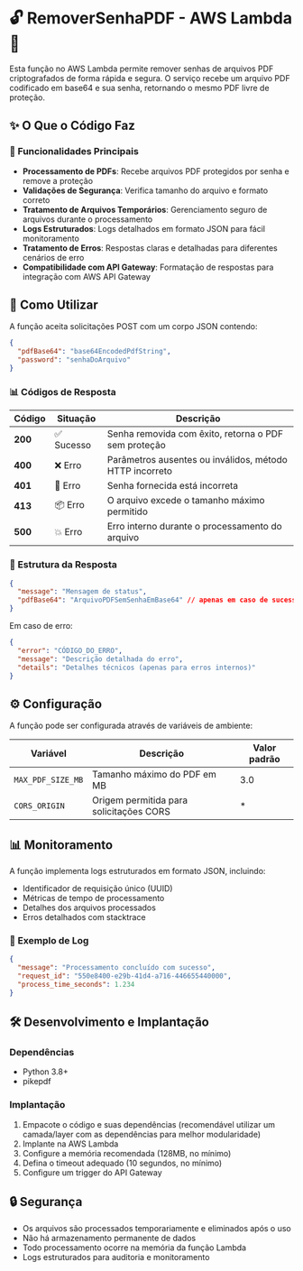 # 🔓 RemoverSenhaPDF - AWS Lambda 📄

Esta função no AWS Lambda permite remover senhas de arquivos PDF criptografados de forma rápida e segura. O serviço recebe um arquivo PDF codificado em base64 e sua senha, retornando o mesmo PDF livre de proteção.

## ✨ O Que o Código Faz

### 🔧 Funcionalidades Principais

* **Processamento de PDFs**: Recebe arquivos PDF protegidos por senha e remove a proteção
* **Validações de Segurança**: Verifica tamanho do arquivo e formato correto
* **Tratamento de Arquivos Temporários**: Gerenciamento seguro de arquivos durante o processamento
* **Logs Estruturados**: Logs detalhados em formato JSON para fácil monitoramento
* **Tratamento de Erros**: Respostas claras e detalhadas para diferentes cenários de erro
* **Compatibilidade com API Gateway**: Formatação de respostas para integração com AWS API Gateway

## 🚀 Como Utilizar

A função aceita solicitações POST com um corpo JSON contendo:

```json
{
  "pdfBase64": "base64EncodedPdfString",
  "password": "senhaDoArquivo"
}
```

### 📊 Códigos de Resposta

| Código | Situação | Descrição |
|--------|----------|-----------|
| **200** | ✅ Sucesso | Senha removida com êxito, retorna o PDF sem proteção |
| **400** | ❌ Erro | Parâmetros ausentes ou inválidos, método HTTP incorreto |
| **401** | 🔑 Erro | Senha fornecida está incorreta |
| **413** | 📦 Erro | O arquivo excede o tamanho máximo permitido |
| **500** | 💥 Erro | Erro interno durante o processamento do arquivo |

### 🧰 Estrutura da Resposta

```json
{
  "message": "Mensagem de status",
  "pdfBase64": "ArquivoPDFSemSenhaEmBase64" // apenas em caso de sucesso
}
```

Em caso de erro:

```json
{
  "error": "CÓDIGO_DO_ERRO",
  "message": "Descrição detalhada do erro",
  "details": "Detalhes técnicos (apenas para erros internos)"
}
```

## ⚙️ Configuração

A função pode ser configurada através de variáveis de ambiente:

| Variável | Descrição | Valor padrão |
|----------|-----------|--------------|
| `MAX_PDF_SIZE_MB` | Tamanho máximo do PDF em MB | 3.0 |
| `CORS_ORIGIN` | Origem permitida para solicitações CORS | * |

## 📊 Monitoramento

A função implementa logs estruturados em formato JSON, incluindo:
* Identificador de requisição único (UUID)
* Métricas de tempo de processamento
* Detalhes dos arquivos processados
* Erros detalhados com stacktrace

### 📝 Exemplo de Log

```json
{
  "message": "Processamento concluído com sucesso",
  "request_id": "550e8400-e29b-41d4-a716-446655440000",
  "process_time_seconds": 1.234
}
```

## 🛠️ Desenvolvimento e Implantação

### Dependências
- Python 3.8+
- pikepdf

### Implantação
1. Empacote o código e suas dependências (recomendável utilizar um camada/layer com as dependências para melhor modularidade)
2. Implante na AWS Lambda
3. Configure a memória recomendada (128MB, no mínimo)
4. Defina o timeout adequado (10 segundos, no mínimo)
5. Configure um trigger do API Gateway

## 🔒 Segurança

- Os arquivos são processados temporariamente e eliminados após o uso
- Não há armazenamento permanente de dados
- Todo processamento ocorre na memória da função Lambda
- Logs estruturados para auditoria e monitoramento